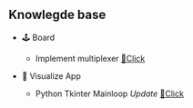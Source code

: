 

## Knowlegde base
 - 🕹️ Board
    - Implement multiplexer [🔗Click](https://www.geeksforgeeks.org/python-program-to-implement-24-multiplexer/)
 

 - 👀 Visualize App
    - Python Tkinter Mainloop *Update* [🔗Click](https://pythonguides.com/python-tkinter-mainloop/)